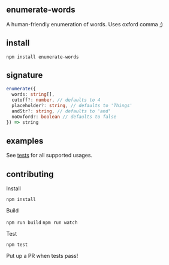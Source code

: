 ## enumerate-words
A human-friendly enumeration of words. Uses oxford comma ;)

## install
`npm install enumerate-words`

## signature
```typescript
enumerate({
  words: string[],
  cutoff?: number, // defaults to 4
  placeholder?: string, // defaults to 'Things'
  andStr?: string, // defaults to 'and'
  noOxford?: boolean // defaults to false
}) => string
```

## examples
See [tests](https://github.com/albertywu/enumerate/blob/master/test/enumerate.spec.js) for all supported usages.

## contributing
Install

`npm install`

Build

`npm run build`
`npm run watch`

Test

`npm test`

Put up a PR when tests pass!
